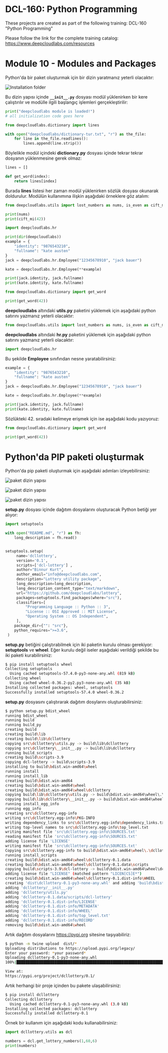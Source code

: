 # DCL-160: Python Programming

These projects are created as part of the following training: DCL-160 "Python Programming"

Please follow the link for the complete training catalog: https://www.deepcloudlabs.com/resources

# Module 10 - Modules and Packages

Python'da bir paket oluşturmak için bir dizin yaratmanız yeterli olacaktır:

![Installation folder](module10-figure01.png?raw=true "package directory content")

Bu dizin yapısı içinde **`__init__.py`** dosyası modül yüklenirken bir kere çalıştırılır ve modülle ilgili başlangıç işlemleri gerçekleştirilir:

```python
print("deepcloudlabs module is loaded!")
# all initialization code goes here

from deepcloudlabs.dictionary import lines

with open("deepcloudlabs/dictionary-tur.txt", "r") as the_file:
    for line in the_file.readlines():
        lines.append(line.strip())
```

Böylelikle modül içindeki **dictionary.py** dosyası içinde tekrar tekrar dosyanın yüklenmesine gerek olmaz:


```python
lines = []

def get_word(index):
    return lines[index]
```

Burada **lines** listesi her zaman modül yüklenirken sözlük dosyası okunarak doldurulur. Modülün kullanımına ilişkin aşağıdaki örneklere göz atalım:

```python
from deepcloudlabs.utils import lost_numbers as nums, is_even as cift_mi

print(nums)
print(cift_mi(42))

import deepcloudlabs.hr

print(dir(deepcloudlabs))
example = {
    "identity": "9876543210",
    "fullname": "kate austen"
}
jack = deepcloudlabs.hr.Employee("12345678910", "jack bauer")

kate = deepcloudlabs.hr.Employee(**example)

print(jack.identity, jack.fullname)
print(kate.identity, kate.fullname)

from deepcloudlabs.dictionary import get_word

print(get_word(42))
```

**deepcloudlabs** altındaki **utils.py** paketini yüklemek için aşağıdaki python satırını yazmanız yeterli olacaktır:

```python
from deepcloudlabs.utils import lost_numbers as nums, is_even as cift_mi
```

**deepcloudlabs** altındaki **hr.py** paketini yüklemek için aşağıdaki python satırını yazmanız yeterli olacaktır:

```python
import deepcloudlabs.hr
```

Bu şekilde **Employee** sınıfından nesne yaratabilirsiniz:

```python
example = {
    "identity": "9876543210",
    "fullname": "kate austen"
}
jack = deepcloudlabs.hr.Employee("12345678910", "jack bauer")

kate = deepcloudlabs.hr.Employee(**example)

print(jack.identity, jack.fullname)
print(kate.identity, kate.fullname)
```
Sözlükteki 42. sıradaki kelimeye erişmek için ise aşağıdaki kodu yazıyoruz:

```python
from deepcloudlabs.dictionary import get_word

print(get_word(42))
```

# Python'da PIP paketi oluşturmak

Python'da pip paketi oluşturmak için aşağıdaki adımları izleyebilirsiniz:

![paket dizin yapısı](pip-module-fig01.png?raw=true "package directory content")

![paket dizin yapısı](pip-module-fig03.png?raw=true "package directory content")

![paket dizin yapısı](pip-module-fig02.png?raw=true "package directory content")

**setup.py** dosyası içinde dağıtım dosyalarını oluşturacak Python betiği yer alıyor:

```python
import setuptools

with open("README.md", "r") as fh:
    long_description = fh.read()


setuptools.setup(
     name='dcllottery',  
     version='0.1',
     scripts=['dcl-lottery'] ,
     author="Binnur Kurt",
     author_email="info@deepcloudlabs.com",
     description="Lottery utility package",
     long_description=long_description,
     long_description_content_type="text/markdown",
     url="https://github.com/deepcloudlabs/lottery",
     packages=setuptools.find_packages(where="src"),
     classifiers=[
         "Programming Language :: Python :: 3",
         "License :: OSI Approved :: MIT License",
         "Operating System :: OS Independent",
     ],
    package_dir={"": "src"},
    python_requires=">=3.6",
 )
 ```
**setup.py** betiğini çalıştırabilmek için iki paketin kurulu olması gerekiyor: **setuptools** ve **wheel**. Eğer kurulu değil iseler aşağıdaki verildiği şekilde bu iki paketi kurabilirsiniz:

```bash
$ pip install setuptools wheel
Collecting setuptools
  Using cached setuptools-57.4.0-py3-none-any.whl (819 kB)
Collecting wheel
  Using cached wheel-0.36.2-py2.py3-none-any.whl (35 kB)
Installing collected packages: wheel, setuptools
Successfully installed setuptools-57.4.0 wheel-0.36.2
```

**setup.py** dosyasını çalıştırarak dağıtım dosylarını oluşturabilirsiniz:

```bash 
$ python setup.py bdist_wheel
running bdist_wheel
running build
running build_py
creating build
creating build\lib
creating build\lib\dcllottery
copying src\dcllottery\utils.py -> build\lib\dcllottery
copying src\dcllottery\__init__.py -> build\lib\dcllottery
running build_scripts
creating build\scripts-3.9
copying dcl-lottery -> build\scripts-3.9
installing to build\bdist.win-amd64\wheel
running install
running install_lib
creating build\bdist.win-amd64
creating build\bdist.win-amd64\wheel
creating build\bdist.win-amd64\wheel\dcllottery
copying build\lib\dcllottery\utils.py -> build\bdist.win-amd64\wheel\.\dcllottery
copying build\lib\dcllottery\__init__.py -> build\bdist.win-amd64\wheel\.\dcllottery
running install_egg_info
running egg_info
creating src\dcllottery.egg-info
writing src\dcllottery.egg-info\PKG-INFO
writing dependency_links to src\dcllottery.egg-info\dependency_links.txt
writing top-level names to src\dcllottery.egg-info\top_level.txt
writing manifest file 'src\dcllottery.egg-info\SOURCES.txt'
reading manifest file 'src\dcllottery.egg-info\SOURCES.txt'
adding license file 'LICENSE'
writing manifest file 'src\dcllottery.egg-info\SOURCES.txt'
Copying src\dcllottery.egg-info to build\bdist.win-amd64\wheel\.\dcllottery-0.1-py3.9.egg-info
running install_scripts
creating build\bdist.win-amd64\wheel\dcllottery-0.1.data
creating build\bdist.win-amd64\wheel\dcllottery-0.1.data\scripts
copying build\scripts-3.9\dcl-lottery -> build\bdist.win-amd64\wheel\dcllottery-0.1.data\scripts
adding license file "LICENSE" (matched pattern "LICEN[CS]E*")
creating build\bdist.win-amd64\wheel\dcllottery-0.1.dist-info\WHEEL
creating 'dist\dcllottery-0.1-py3-none-any.whl' and adding 'build\bdist.win-amd64\wheel' to it
adding 'dcllottery/__init__.py'
adding 'dcllottery/utils.py'
adding 'dcllottery-0.1.data/scripts/dcl-lottery'
adding 'dcllottery-0.1.dist-info/LICENSE'
adding 'dcllottery-0.1.dist-info/METADATA'
adding 'dcllottery-0.1.dist-info/WHEEL'
adding 'dcllottery-0.1.dist-info/top_level.txt'
adding 'dcllottery-0.1.dist-info/RECORD'
removing build\bdist.win-amd64\wheel
```

Artık dağıtım dosyalarını https://pypi.org sitesine taşıyabiliriz:

```bash 
$ python -m twine upload  dist/*
Uploading distributions to https://upload.pypi.org/legacy/
Enter your password: *your password*
Uploading dcllottery-0.1-py3-none-any.whl
100%|████████████████████████████████████████████████████████████████████| 6.06k/6.06k [00:02<00:00, 2.25kB/s]

View at:
https://pypi.org/project/dcllottery/0.1/
```

Artık herhangi bir proje içinden bu pakete ulaşabilirsiniz:

```bash
$ pip install dcllottery
Collecting dcllottery
  Using cached dcllottery-0.1-py3-none-any.whl (3.0 kB)
Installing collected packages: dcllottery
Successfully installed dcllottery-0.1
```

Örnek bir kullanım için aşağıdaki kodu kullanabilirsiniz:

```python
import dcllottery.utils as dcl

numbers = dcl.get_lottery_numbers(1,60,6)
print(numbers)
```
